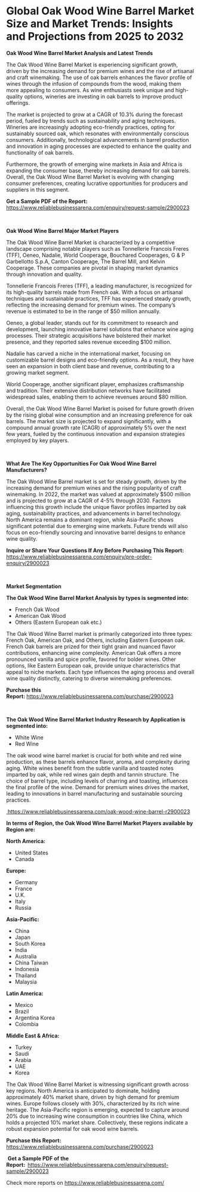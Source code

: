 <p><h1>Global Oak Wood Wine Barrel Market Size and Market Trends: Insights and Projections from 2025 to 2032</h1></p><p><strong>Oak Wood Wine Barrel Market Analysis and Latest Trends</strong></p>
<p><p>The Oak Wood Wine Barrel Market is experiencing significant growth, driven by the increasing demand for premium wines and the rise of artisanal and craft winemaking. The use of oak barrels enhances the flavor profile of wines through the infusion of compounds from the wood, making them more appealing to consumers. As wine enthusiasts seek unique and high-quality options, wineries are investing in oak barrels to improve product offerings.</p><p>The market is projected to grow at a CAGR of 10.3% during the forecast period, fueled by trends such as sustainability and aging techniques. Wineries are increasingly adopting eco-friendly practices, opting for sustainably sourced oak, which resonates with environmentally conscious consumers. Additionally, technological advancements in barrel production and innovation in aging processes are expected to enhance the quality and functionality of oak barrels.</p><p>Furthermore, the growth of emerging wine markets in Asia and Africa is expanding the consumer base, thereby increasing demand for oak barrels. Overall, the Oak Wood Wine Barrel Market is evolving with changing consumer preferences, creating lucrative opportunities for producers and suppliers in this segment.</p></p>
<p><strong>Get a Sample PDF of the Report:&nbsp;</strong> <a href="https://www.reliablebusinessarena.com/enquiry/request-sample/2900023?utm_campaign=3222&utm_medium=2&utm_source=Github&utm_content=ia&utm_term=16032025&utm_id=oak-wood-wine-barrel">https://www.reliablebusinessarena.com/enquiry/request-sample/2900023</a></p>
<p>&nbsp;</p>
<p><strong>Oak Wood Wine Barrel Major Market Players</strong></p>
<p><p>The Oak Wood Wine Barrel Market is characterized by a competitive landscape comprising notable players such as Tonnellerie Francois Freres (TFF), Oeneo, Nadalie, World Cooperage, Bouchared Cooperages, G & P Garbellotto S.p.A, Canton Cooperage, The Barrel Mill, and Kelvin Cooperage. These companies are pivotal in shaping market dynamics through innovation and quality.</p><p>Tonnellerie Francois Freres (TFF), a leading manufacturer, is recognized for its high-quality barrels made from French oak. With a focus on artisanal techniques and sustainable practices, TFF has experienced steady growth, reflecting the increasing demand for premium wines. The company’s revenue is estimated to be in the range of $50 million annually.</p><p>Oeneo, a global leader, stands out for its commitment to research and development, launching innovative barrel solutions that enhance wine aging processes. Their strategic acquisitions have bolstered their market presence, and they reported sales revenue exceeding $100 million.</p><p>Nadalie has carved a niche in the international market, focusing on customizable barrel designs and eco-friendly options. As a result, they have seen an expansion in both client base and revenue, contributing to a growing market segment.</p><p>World Cooperage, another significant player, emphasizes craftsmanship and tradition. Their extensive distribution networks have facilitated widespread sales, enabling them to achieve revenues around $80 million. </p><p>Overall, the Oak Wood Wine Barrel Market is poised for future growth driven by the rising global wine consumption and an increasing preference for oak barrels. The market size is projected to expand significantly, with a compound annual growth rate (CAGR) of approximately 5% over the next few years, fueled by the continuous innovation and expansion strategies employed by key players.</p></p>
<p>&nbsp;</p>
<p><strong>What Are The Key Opportunities For Oak Wood Wine Barrel Manufacturers?</strong></p>
<p><p>The Oak Wood Wine Barrel market is set for steady growth, driven by the increasing demand for premium wines and the rising popularity of craft winemaking. In 2022, the market was valued at approximately $500 million and is projected to grow at a CAGR of 4-5% through 2030. Factors influencing this growth include the unique flavor profiles imparted by oak aging, sustainability practices, and advancements in barrel technology. North America remains a dominant region, while Asia-Pacific shows significant potential due to emerging wine markets. Future trends will also focus on eco-friendly sourcing and innovative barrel designs to enhance wine quality.</p></p>
<p><strong>Inquire or Share Your Questions If Any Before Purchasing This Report:</strong> <a href="https://www.reliablebusinessarena.com/enquiry/pre-order-enquiry/2900023?utm_campaign=3222&utm_medium=2&utm_source=Github&utm_content=ia&utm_term=16032025&utm_id=oak-wood-wine-barrel">https://www.reliablebusinessarena.com/enquiry/pre-order-enquiry/2900023</a></p>
<p>&nbsp;</p>
<p><strong>Market Segmentation</strong></p>
<p><strong>The Oak Wood Wine Barrel Market Analysis by types is segmented into:</strong></p>
<p><ul><li>French Oak Wood</li><li>American Oak Wood</li><li>Others (Eastern European oak etc.)</li></ul></p>
<p><p>The Oak Wood Wine Barrel market is primarily categorized into three types: French Oak, American Oak, and Others, including Eastern European oak. French Oak barrels are prized for their tight grain and nuanced flavor contributions, enhancing wine complexity. American Oak offers a more pronounced vanilla and spice profile, favored for bolder wines. Other options, like Eastern European oak, provide unique characteristics that appeal to niche markets. Each type influences the aging process and overall wine quality distinctly, catering to diverse winemaking preferences.</p></p>
<p><strong>Purchase this Report:&nbsp;</strong><a href="https://www.reliablebusinessarena.com/purchase/2900023?utm_campaign=3222&utm_medium=2&utm_source=Github&utm_content=ia&utm_term=16032025&utm_id=oak-wood-wine-barrel">https://www.reliablebusinessarena.com/purchase/2900023</a></p>
<p>&nbsp;</p>
<p><strong>The Oak Wood Wine Barrel Market Industry Research by Application is segmented into:</strong></p>
<p><ul><li>White Wine</li><li>Red Wine</li></ul></p>
<p><p>The oak wood wine barrel market is crucial for both white and red wine production, as these barrels enhance flavor, aroma, and complexity during aging. White wines benefit from the subtle vanilla and toasted notes imparted by oak, while red wines gain depth and tannin structure. The choice of barrel type, including levels of charring and toasting, influences the final profile of the wine. Demand for premium wines drives the market, leading to innovations in barrel manufacturing and sustainable sourcing practices.</p></p>
<p><a href="https://www.reliablebusinessarena.com/oak-wood-wine-barrel-r2900023?utm_campaign=3222&utm_medium=2&utm_source=Github&utm_content=ia&utm_term=16032025&utm_id=oak-wood-wine-barrel">&nbsp;https://www.reliablebusinessarena.com/oak-wood-wine-barrel-r2900023</a></p>
<p><strong>In terms of Region, the Oak Wood Wine Barrel Market Players available by Region are:</strong></p>
<p>
    <p> <strong> North America: </strong>
        <ul>
            <li>United States</li>
            <li>Canada</li>
        </ul>
        </p> 
    <p> <strong> Europe: </strong>
        <ul>
            <li>Germany</li>
            <li>France</li>
            <li>U.K.</li>
            <li>Italy</li>
            <li>Russia</li>
        </ul>
        </p> 
    <p> <strong> Asia-Pacific: </strong>
        <ul>
            <li>China</li>
            <li>Japan</li>
            <li>South Korea</li>
            <li>India</li>
            <li>Australia</li>
            <li>China Taiwan</li>
            <li>Indonesia</li>
            <li>Thailand</li>
            <li>Malaysia</li>
        </ul>
        </p> 
    <p> <strong> Latin America: </strong>
        <ul>
            <li>Mexico</li>
            <li>Brazil</li>
            <li>Argentina Korea</li>
            <li>Colombia</li>
        </ul>
        </p> 
    <p> <strong> Middle East & Africa: </strong>
        <ul>
            <li>Turkey</li>
            <li>Saudi</li>
            <li>Arabia</li>
            <li>UAE</li>
            <li>Korea</li>
        </ul>
    </p>
    </p>
<p><p>The Oak Wood Wine Barrel Market is witnessing significant growth across key regions. North America is anticipated to dominate, holding approximately 40% market share, driven by high demand for premium wines. Europe follows closely with 30%, characterized by its rich wine heritage. The Asia-Pacific region is emerging, expected to capture around 20% due to increasing wine consumption in countries like China, which holds a projected 10% market share. Collectively, these regions indicate a robust expansion potential for oak wood wine barrels.</p></p>
<p><strong>Purchase this Report: </strong><a href="https://www.reliablebusinessarena.com/purchase/2900023?utm_campaign=3222&utm_medium=2&utm_source=Github&utm_content=ia&utm_term=16032025&utm_id=oak-wood-wine-barrel">https://www.reliablebusinessarena.com/purchase/2900023</a></p>
<p>&nbsp;<strong>Get a Sample PDF of the Report:&nbsp;&nbsp;</strong><a href="https://www.reliablebusinessarena.com/enquiry/request-sample/2900023?utm_campaign=3222&utm_medium=2&utm_source=Github&utm_content=ia&utm_term=16032025&utm_id=oak-wood-wine-barrel">https://www.reliablebusinessarena.com/enquiry/request-sample/2900023</a></p>
<p><strong></strong></p>
<p>Check more reports on <a href="https://www.reliablebusinessarena.com/?utm_campaign=3222&utm_medium=2&utm_source=Github&utm_content=ia&utm_term=16032025&utm_id=oak-wood-wine-barrel">https://www.reliablebusinessarena.com/</a></p>
